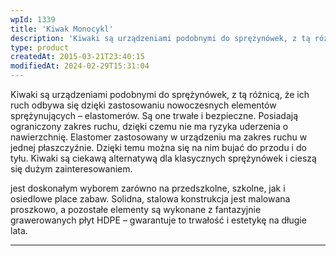 ```yaml
---
wpId: 1339
title: 'Kiwak Monocykl'
description: 'Kiwaki są urządzeniami podobnymi do sprężynówek, z tą różnicą, że ich ruch odbywa się dzięki zastosowaniu nowoczesnych elementów sprężynujących – elastomerów. Są one trwałe i bezpieczne. Posiadają ograniczony zakres ruchu, dzięki czemu nie ma ryzyka uderzenia o nawierzchnię. Elastomer zastosowany w urządzeniu ma zakres ruchu w jednej płaszczyźnie. Dzięki temu można się na nim bujać ...'
type: product
createdAt: 2015-03-21T23:40:15
modifiedAt: 2024-02-29T15:31:04
---
```



Kiwaki są urządzeniami podobnymi do sprężynówek, z tą różnicą, że ich ruch odbywa się dzięki zastosowaniu nowoczesnych elementów sprężynujących – elastomerów. Są one trwałe i bezpieczne. Posiadają ograniczony zakres ruchu, dzięki czemu nie ma ryzyka uderzenia o nawierzchnię. Elastomer zastosowany w urządzeniu ma zakres ruchu w jednej płaszczyźnie. Dzięki temu można się na nim bujać do przodu i do tyłu. Kiwaki są ciekawą alternatywą dla klasycznych sprężynówek i cieszą się dużym zainteresowaniem.

jest doskonałym wyborem zarówno na przedszkolne, szkolne, jak i osiedlowe place zabaw. Solidna, stalowa konstrukcja jest malowana proszkowo, a pozostałe elementy są wykonane z fantazyjnie grawerowanych płyt HDPE – gwarantuje to trwałość i estetykę na długie lata.

* * *